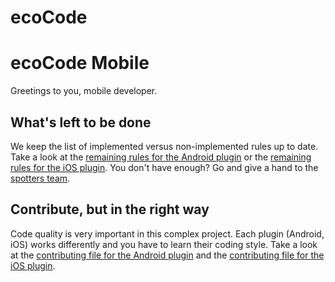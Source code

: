 # ecoCode

# ecoCode Mobile

Greetings to you, mobile developer.

## What's left to be done

We keep the list of implemented versus non-implemented rules up to date. Take a look at the [remaining rules for the Android plugin](https://github.com/green-code-initiative/ecoCode-mobile/blob/main/android-plugin/RULES.md) or the [remaining rules for the iOS plugin](https://github.com/green-code-initiative/ecoCode-mobile/blob/main/ios-plugin/RULES.md). You don't have enough? Go and give a hand to the [spotters team](spotters.md#ecocode-mobile).

## Contribute, but in the right way

Code quality is very important in this complex project. Each plugin (Android, iOS) works differently and you have to learn their coding style. Take a look at the [contributing file for the Android plugin](https://github.com/green-code-initiative/ecoCode-mobile/blob/main/ios-plugin/CONTRIBUTING.md) and the [contributing file for the iOS plugin](https://github.com/green-code-initiative/ecoCode-mobile/blob/main/android-plugin/CONTRIBUTING.md).
